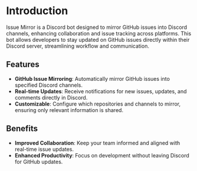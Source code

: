 # Introduction

Issue Mirror is a Discord bot designed to mirror GitHub issues into Discord channels, enhancing collaboration and issue tracking across platforms. This bot allows developers to stay updated on GitHub issues directly within their Discord server, streamlining workflow and communication.

## Features

- **GitHub Issue Mirroring**: Automatically mirror GitHub issues into specified Discord channels.
- **Real-time Updates**: Receive notifications for new issues, updates, and comments directly in Discord.
- **Customizable**: Configure which repositories and channels to mirror, ensuring only relevant information is shared.

## Benefits

- **Improved Collaboration**: Keep your team informed and aligned with real-time issue updates.
- **Enhanced Productivity**: Focus on development without leaving Discord for GitHub updates.